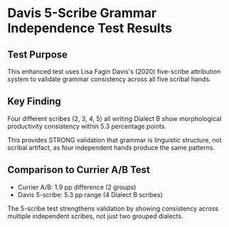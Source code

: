 # Davis 5-Scribe Grammar Independence Test Results

## Test Purpose

This enhanced test uses Lisa Fagin Davis's (2020) five-scribe attribution
system to validate grammar consistency across all five scribal hands.

## Key Finding

Four different scribes (2, 3, 4, 5) all writing Dialect B show morphological
productivity consistency within 5.3 percentage points.

This provides STRONG validation that grammar is linguistic structure,
not scribal artifact, as four independent hands produce the same patterns.

## Comparison to Currier A/B Test

- Currier A/B: 1.9 pp difference (2 groups)
- Davis 5-scribe: 5.3 pp range (4 Dialect B scribes)

The 5-scribe test strengthens validation by showing consistency across
multiple independent scribes, not just two grouped dialects.
